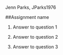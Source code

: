 Jenn Parks, JParks1976

##Assignment name

1. Answer to question 1


2. Answer to question 2


3. Answer to question 3
